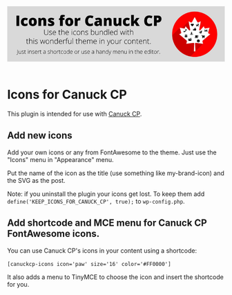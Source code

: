 ![Logo](images/logo-for-readme.jpg)
 
# Icons for Canuck CP

This plugin is intended for use with [Canuck CP](https://kevinsspace.ca/canuck-cp-classicpress-theme/).

## Add new icons 
Add your own icons or any from FontAwesome to the theme.
Just use the "Icons" menu in "Appearance" menu.

Put the name of the icon as the title (use something like my-brand-icon) and the SVG as the post.

Note: if you uninstall the plugin your icons get lost.
To keep them add `define('KEEP_ICONS_FOR_CANUCK_CP', true);` to `wp-config.php`.

## Add shortcode and MCE menu for Canuck CP FontAwesome icons.

You can use Canuck CP's icons in your content using a shortcode:
```
[canuckcp-icons icon='paw' size='16' color='#FF0000']
```

It also adds a menu to TinyMCE to choose the icon and insert the shortcode for you.
